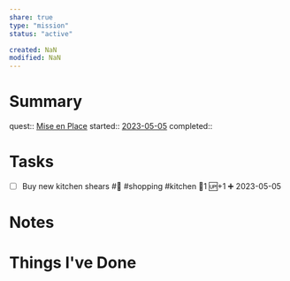 ```yaml
---
share: true
type: "mission"
status: "active"

created: NaN 
modified: NaN
---
```

 
# Summary
quest:: [Mise en Place](../../02-%20Protection%20%F0%9F%9B%A1/01%20-%20Maintenance%20%F0%9F%A7%B9/Mise%20en%20Place.md)
started:: [2023-05-05](../../00%20-%20Life%20Management%20System/09%20-%20Daily%20Notes/2023-05-05.md)
completed::
# Tasks
- [ ] Buy new kitchen shears #🍎 #shopping #kitchen 🥄1 🆙+1 ➕ 2023-05-05
# Notes

# Things I've Done